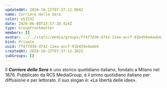 ```yaml
---
updatedAt: 2020-10-22T07:37:12.004Z
name: Corriere della Sera
color: e51532
date: 2020-06-08T13:57:20.424Z
type: GroupFrontmatter
members: []
avatar: ../../static/media/groups/ff477d30-d742-11ea-accf-91b459e4aeb4/media-corriere-della-sera-logo.jpg
kind: Private
uuid: ff477d30-d742-11ea-accf-91b459e4aeb4
createdAt: 2020-10-22T07:37:12.302Z
subGroups: []
---
```


Il **_Corriere della Sera_** è uno storico quotidiano italiano, fondato a Milano nel 1876. Pubblicato da RCS MediaGroup, è il primo quotidiano italiano per diffusione e per lettorato. Il suo slogan è: «La libertà delle idee».
